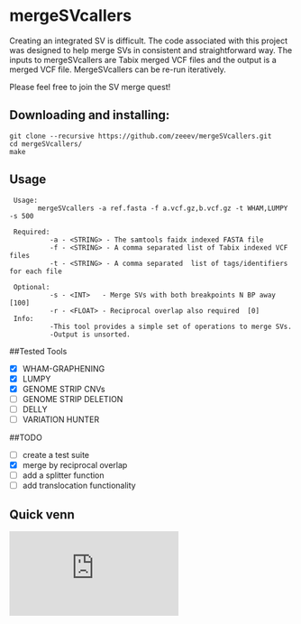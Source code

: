 # mergeSVcallers
Creating an integrated SV is difficult.  The code associated with this project was designed to help merge SVs in consistent and straightforward way.  The inputs to mergeSVcallers are Tabix merged VCF files and the output is a merged VCF file.  MergeSVcallers can be re-run iteratively. 

Please feel free to join the SV merge quest!

## Downloading and installing:
```
git clone --recursive https://github.com/zeeev/mergeSVcallers.git
cd mergeSVcallers/
make
```

## Usage

```
 Usage:
       mergeSVcallers -a ref.fasta -f a.vcf.gz,b.vcf.gz -t WHAM,LUMPY -s 500

 Required:
          -a - <STRING> - The samtools faidx indexed FASTA file
          -f - <STRING> - A comma separated list of Tabix indexed VCF files
          -t - <STRING> - A comma separated  list of tags/identifiers for each file

 Optional:
          -s - <INT>   - Merge SVs with both breakpoints N BP away [100]
          -r - <FLOAT> - Reciprocal overlap also required  [0]
 Info:
          -This tool provides a simple set of operations to merge SVs.
          -Output is unsorted.
```
##Tested Tools
 - [X] WHAM-GRAPHENING
 - [X] LUMPY
 - [X] GENOME STRIP CNVs
 - [ ] GENOME STRIP DELETION
 - [ ] DELLY
 - [ ] VARIATION HUNTER

##TODO
- [ ] create a test suite
- [X] merge by reciprocal overlap
- [ ] add a splitter function
- [ ] add translocation functionality 

## Quick venn

![alt tag](https://github.com/zeeev/mergeSVcallers/raw/master/utils/testing_DEL_TueDec08_13_07_39.pdf)
 
